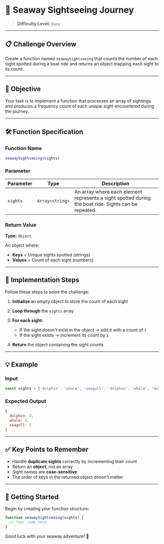 # 🚢 Seaway Sightseeing Journey

> **Difficulty Level:** `Easy`

---

## 📋 Challenge Overview

Create a function named `seawaySightseeing` that counts the number of each sight spotted during a boat ride and returns an object mapping each sight to its count.

---

## 🎯 Objective

Your task is to implement a function that processes an array of sightings and produces a frequency count of each unique sight encountered during the journey.

---

## 🛠️ Function Specification

### Function Name
```javascript
seawaySightseeing(sights)
```

### Parameter

| Parameter | Type | Description |
|-----------|------|-------------|
| `sights` | `Array<string>` | An array where each element represents a sight spotted during the boat ride. Sights can be repeated. |

### Return Value

**Type:** `Object`

An object where:
- **Keys** = Unique sights spotted (strings)
- **Values** = Count of each sight (numbers)

---

## 📝 Implementation Steps

Follow these steps to solve the challenge:

1. **Initialize** an empty object to store the count of each sight

2. **Loop through** the `sights` array

3. **For each sight:**
   - If the sight doesn't exist in the object → add it with a count of `1`
   - If the sight exists → increment its count by `1`

4. **Return** the object containing the sight counts

---

## 💡 Example

### Input
```javascript
const sights = ['dolphin', 'whale', 'seagull', 'dolphin', 'whale', 'dolphin'];
```

### Expected Output
```javascript
{
  dolphin: 3,
  whale: 2,
  seagull: 1
}
```

---

## ✅ Key Points to Remember

- Handle **duplicate sights** correctly by incrementing their count
- Return an **object**, not an array
- Sight names are **case-sensitive**
- The order of keys in the returned object doesn't matter

---

## 🚀 Getting Started

Begin by creating your function structure:

```javascript
function seawaySightseeing(sights) {
  // Your code here
}
```

Good luck with your seaway adventure! 🌊
